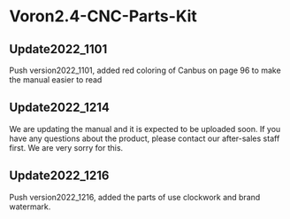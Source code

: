 # Voron2.4-CNC-Parts-Kit
## Update2022_1101
Push version2022_1101, added red coloring of Canbus on page 96 to make the manual easier to read

## Update2022_1214
We are updating the manual and it is expected to be uploaded soon. If you have any questions about the product, please contact our after-sales staff first. We are very sorry for this.

## Update2022_1216
Push version2022_1216, added the parts of use clockwork and brand watermark.
